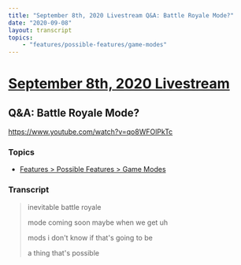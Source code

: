 ```yaml
---
title: "September 8th, 2020 Livestream Q&A: Battle Royale Mode?"
date: "2020-09-08"
layout: transcript
topics:
    - "features/possible-features/game-modes"
---
```

# [September 8th, 2020 Livestream](../2020-09-08.md)
## Q&A: Battle Royale Mode?
https://www.youtube.com/watch?v=qo8WFOlPkTc

### Topics
* [Features > Possible Features > Game Modes](../topics/features/possible-features/game-modes.md)

### Transcript

> inevitable battle royale
> 
> mode coming soon maybe when we get uh
> 
> mods i don't know if that's going to be
> 
> a thing that's possible
> 
